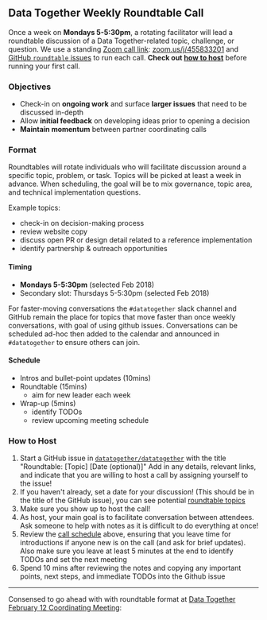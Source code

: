 ## Data Together Weekly Roundtable Call

Once a week on **Mondays 5-5:30pm**, a rotating facilitator will lead a roundtable discussion of a Data Together-related topic, challenge, or question. We use a standing [Zoom call link](https://edgi-video-call-landing-page.herokuapp.com/https://zoom.us/j/455833201): [zoom.us/j/455833201](https://edgi-video-call-landing-page.herokuapp.com/https://zoom.us/j/455833201) and [GitHub `roundtable` issues](https://github.com/datatogether/datatogether/labels/roundtable) to run each call. **Check out [how to host](#how-to-host)** before running your first call.

### Objectives

- Check-in on **ongoing work** and surface **larger issues** that need to be discussed in-depth
- Allow **initial feedback** on developing ideas prior to opening a decision
- **Maintain momentum** between partner coordinating calls

### Format

Roundtables will rotate individuals who will facilitate discussion around a specific topic, problem, or task. Topics will be picked at least a week in advance. When scheduling, the goal will be to mix governance, topic area, and technical implementation questions. 

Example topics:
- check-in on decision-making process
- review website copy
- discuss open PR or design detail related to a reference implementation
- identify partnership & outreach opportunities

#### Timing

- **Mondays 5-5:30pm** (selected Feb 2018)
- Secondary slot: Thursdays 5-5:30pm (selected Feb 2018)

For faster-moving conversations the `#datatogether` slack channel and GitHub remain the place for topics that move faster than once weekly conversations, with goal of using github issues. Conversations can be scheduled ad-hoc then added to the calendar and announced in `#datatogether` to ensure others can join.

#### Schedule

- Intros and bullet-point updates (10mins)
- Roundtable (15mins)
  - aim for new leader each week
- Wrap-up (5mins)
  - identify TODOs
  - review upcoming meeting schedule

### How to Host

1. Start a GitHub issue in [`datatogether/datatogether`](https://github.com/datatogether/datatogether/issues/new) with the title "Roundtable: [Topic] [Date (optional)]"
    Add in any details, relevant links, and indicate that you are willing to host a call by assigning yourself to the issue!
1. If you haven't already, set a date for your discussion! (This should be in the title of the GitHub issue), you can see potential [roundtable topics](https://github.com/datatogether/datatogether/labels/roundtable)
1. Make sure you show up to host the call!
1. As host, your main goal is to facilitate conversation between attendees. Ask someone to help with notes as it is difficult to do everything at once!
1. Review the [call schedule](#schedule) above, ensuring that you leave time for introductions if anyone new is on the call (and ask for brief updates). Also make sure you leave at least 5 minutes at the end to identify TODOs and set the next meeting
1. Spend 10 mins after reviewing the notes and copying any important points, next steps, and immediate TODOs into the Github issue

---

Consensed to go ahead with with roundtable format at [Data Together February 12 Coordinating Meeting](https://docs.google.com/document/d/1DtlHe5Q-n7CCdyUzr_IS1d4CPTbK2bC4PyEA0VRzsY8/edit#heading=h.x9801wzewwsu): 
